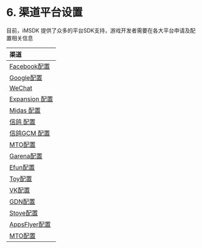 # 6. 渠道平台设置

目前，iMSDK 提供了众多的平台SDK支持，游戏开发者需要在各大平台申请及配置相关信息

| 渠道 |
| :--- |
| [Facebook配置](facebook.md) |
| [Google配置](google.md) |
| [WeChat](wechat.md) |
| [Expansion 配置](expansion.md) |
| [Midas 配置](midas.md) |
| [信鸽 配置](xg.md) |
| [信鸽GCM 配置](xg_gcm.md) |
| [MTO配置](mto.md) |
| [Garena配置](garena.md) |
| [Efun配置](efun.md) |
| [Toy配置](toy.md) |
| [VK配置](vk.md)|   
| [GDN配置](gdn.md)|
| [Stove配置](stove.md)|
| [AppsFlyer配置](appsflyer.md)|
| [MTO配置](mto.md) |


